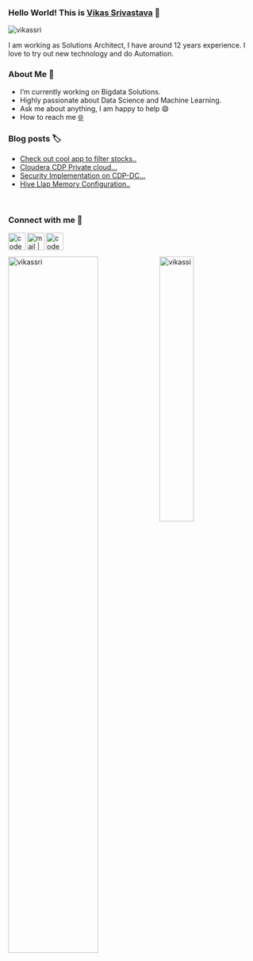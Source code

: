 
### Hello World! This is [Vikas Srivastava](https://vikassri.com/) 👋

<p align="left"> 
	<img src="https://komarev.com/ghpvc/?username=vikassri&color=blue" alt="vikassri" /> 
</p>
I am working as Solutions Architect, I have around 12 years experience. I love to try out new technology and do Automation.     
<br>

### About Me 🚀

- I’m currently working on Bigdata Solutions.
- Highly passionate about Data Science and Machine Learning.
- Ask me about anything, I am happy to help 😄
- How to reach me  [🌐](https://vikassri.com/?target="_blank")

### Blog posts 🏷
<!-- BLOG-POST-LIST:START -->
- [Check out cool app to filter stocks..](https://filterstocks.streamlit.app)
- [Cloudera CDP Private cloud...](https://vikassri.com/posts/CDP-Private-Cloud/?target=_blank)
- [Security Implementation on CDP-DC...](https://vikassri.com/posts/CDP-DC-Security/?target=_blank)
- [Hive Llap Memory Configuration..](https://vikassri.com/posts/llap-config/?target=_blank)
<!-- BLOG-POST-LIST:END -->

<br>

### Connect with me 👋

[<img align="left" alt="codeSTACKr | LinkedIn" width="35px" src="https://cdn.jsdelivr.net/npm/simple-icons@v3/icons/linkedin.svg" />](https://www.linkedin.com/in/ervikassri/)
[<img align="left" alt="mail | Gmail" width="35px" src="https://cdn.jsdelivr.net/npm/simple-icons@v3/icons/gmail.svg" />](mailto:er.vikassri@gmail.com)
[<img align="left" alt="codeSTACKr | website" width="35px" src="https://cdn.jsdelivr.net/npm/simple-icons@v3/icons/medium.svg" />](https://vikassri.com)
<br>
<br>

<img align="left" src="https://github-readme-stats.vercel.app/api?username=vikassri&theme=dark&cache_seconds=1800&show_icons=true&count_private=true" alt="vikassri" width="60%" />
<img src="https://github-readme-stats.vercel.app/api/top-langs/?username=vikassri&langs_count=7&show_icons=true&count_private=true&cache_seconds=1800&layout=compact&hide_border=true&theme=dark" alt="vikassi" width="37%" />

<br>
<br>
<!--<h3 align="center">Show some &nbsp;❤️&nbsp; by starring some of the repositories!</h3> -->
